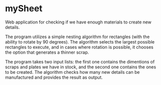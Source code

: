 # mySheet
Web application for checking if we have enough materials to create new details.

The program utilizes a simple nesting algorithm for rectangles (with the ability to rotate by 90 degrees). The algorithm selects the largest possible rectangles to execute, and in cases where rotation is possible, it chooses the option that generates a thinner scrap.

The program takes two input lists: the first one contains the dimentions of scraps and plates we have in stock, and the second one contains the ones to be created.
The algorithm checks how many new details can be manufactured and provides the result as output.
